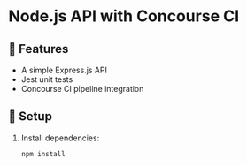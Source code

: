 # Node.js API with Concourse CI

## 📌 Features
- A simple Express.js API
- Jest unit tests
- Concourse CI pipeline integration

## 🚀 Setup

1. Install dependencies:
   ```sh
   npm install
